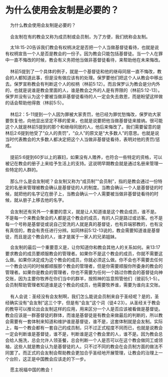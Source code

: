 # 为什么使用会友制是必要的？



<p>&nbsp; &nbsp; 为什么教会使用会友制是必要的？<br />
&nbsp;<br />
&nbsp; &nbsp; 会友制在有的教会又称为成员制或会员制，为了方便，我们统称会友制。</p>

<p>&nbsp; &nbsp; 太18:15-20告诉我们教会有权柄决定是否把一个人当做基督徒看待，也就是说有权柄宣告一个人是否是教会的一份子。因为教会只能包括基督徒。当一个人在罪中一直不悔改的时候，教会有义务把他当做非基督徒看待，来帮助他在未来悔改。<br />
&nbsp;<br />
&nbsp; &nbsp; 林前5提到了一个具体的例子，就是一个基督徒和他的继母同居一直不悔改，教会的人都知道此事，但是没有做应该有的处理。保罗要他们把这个人从教会中移出去。保罗宣称教会有判断这个人的权柄（林前5:12）。而且保罗认为教会是分内外的，也就是说谁是教会里面的人，谁是教会之外的人是有界限的（林前5:12-13）。保罗并没有认为这个要被当做非基督徒看待的人一定会失去救恩，而是盼望这样做的话会帮助他得救（林前5:5）。<br />
&nbsp;<br />
&nbsp; &nbsp; 林后2：5-11提到一个人因为罪被大家责罚，他已经为罪忧愁悔改，保罗劝大家要恢复他，向他显出坚定不移的爱来，也就是说要把他当做基督徒来接纳。很可能这个人就是林前5提到的那个和继母同居的人，他后来悔改了。我们需要留意的是林后2:6提到他受了“众人的责罚”，“众人”的原文是“大多数人”的意思。也就是说当时代表教会的大多数人都决定把这个人当做非基督徒看待，表明对他的责罚/惩戒。<br />
&nbsp;<br />
&nbsp; &nbsp; 提前5:6提到60岁以上的寡妇，如果没有人赡养，也符合一些特定的资格，可以被记在教会的册子上来给予生活上的支持。这说明早期教会就是通过名册来管理一些特定的人群的。<br />
&nbsp;<br />
&nbsp; &nbsp; 那么什么是会友制呢？会友制又称为“成员制”“会员制”，指的是教会通过一份特定的名册来管理被教会确认是基督徒的人的制度。当教会确认一个人是基督徒的时候，就把他的名字记在册子上，当教会确认一个人需要被当做非基督徒看待的时候，就从册子上移去他的名字。<br />
&nbsp;<br />
&nbsp; &nbsp; 会友制还有另外一个重要的意义，就是让人知道谁是这个教会成员，谁不是。不是每一个来教会聚会的人都是这个教会的成员，有的人只是路过或访客。也不是每一个号称是基督徒或说自己受洗的人就是真的基督徒，也有异端邪教的，也有没有真信的，教会有责任进行分辨。如同林前5:12-13说的，教会需要知道谁是基督徒，而且是这个教会的人，谁才是属于一家人的兄弟姐妹。</p>

<p>&nbsp; &nbsp; 会友制的最后一个重要意义是，让你知道你和教会其他人的关系如何。来13:17要求教会的成员要顺服教会的管理者。如果你不是这个教会的成员，你就不需要这么做。如果你决定成为这个教会的成员，你就必须这么做。你不会也不需要去任何一个教会访问的时候都顺服那个教会的管理者，但是你需要顺服你所委身的教会的管理者。如果你是教会的管理者，你也不需要为任何一个路过你教会的基督徒向神交账，因为主要你牧养在你们当中的群羊，按照神的旨意照管他们（彼前5;1-5）。会员制帮助管理者知道谁是这个教会的成员，他需要牧养谁，需要为谁向主交账。<br />
&nbsp;<br />
&nbsp; &nbsp; 有人会说：圣经没有会友制啊，我们怎么能说会员制来自于圣经呢？是的，圣经确实没有“会友制”这三个字，但是有“会友”这个词（徒4:23）。从圣经关于教会的教导可以推论出会友制这样的应用，用来区分一个人是否应该被看做是基督徒。教会应该是一群基督徒的群体，而谁是基督徒是有教会来做最后的判断的，所以教会需要有一套体制来知道和维护谁是基督徒，谁不是，这套体制就是会友制。实际上，每一个教会都有一套自己的成员制，只不过正式程度不同而已，也就是说教会一定会判断谁是基督徒，谁不是，判断谁是这个教会里的人，谁不是。因为教会总会给人施洗，总会允许人领圣餐，总会判断一个人是否可以在这个教会做同工或领袖，这些人就是教会认为是基督徒的人。只不过不同的教会在会员制方面的做法不同罢了。而正式的会友制会帮助教会更加合乎圣经地开展管理，让教会的治理上一个台阶，这正是中国教会应该走的下一步。</p>

<p>&nbsp; &nbsp; 愿主祝福中国的教会！</p>